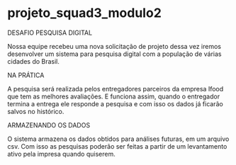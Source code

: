 # projeto_squad3_modulo2
DESAFIO PESQUISA DIGITAL

Nossa equipe recebeu uma nova solicitação de projeto 
dessa vez iremos desenvolver um sistema para pesquisa digital com a população 
de várias cidades do Brasil. 

NA PRÁTICA

A pesquisa será realizada pelos entregadores parceiros da empresa
Ifood que tem as melhores avaliações. E funciona assim, quando o entregador termina a entrega ele responde 
a pesquisa e com isso os dados já ficarão salvos no histórico.

ARMAZENANDO OS DADOS

O sistema armazena os dados obtidos para análises futuras, em um arquivo csv.
Com isso as pesquisas poderão ser feitas a partir de um levantamento 
ativo pela impresa quando quiserem.
